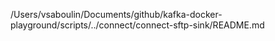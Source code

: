 /Users/vsaboulin/Documents/github/kafka-docker-playground/scripts/../connect/connect-sftp-sink/README.md